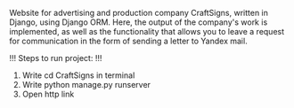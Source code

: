Website for advertising and production company CraftSigns, written in Django, using Django ORM. Here, the output of the company's work is implemented, as well as the functionality that allows you to leave a request for communication in the form of sending a letter to Yandex mail.

!!! Steps to run project: !!!

1. Write cd CraftSigns in terminal
2. Write python manage.py runserver
3. Open http link
